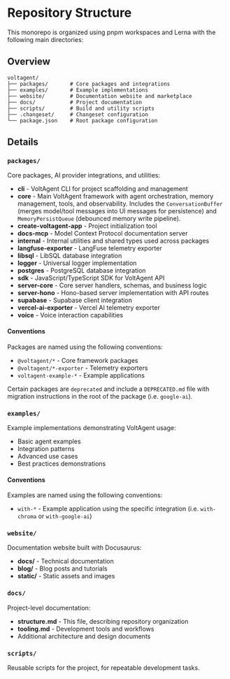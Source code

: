 # Repository Structure

This monorepo is organized using pnpm workspaces and Lerna with the following main directories:

## Overview

```
voltagent/
├── packages/       # Core packages and integrations
├── examples/       # Example implementations
├── website/        # Documentation website and marketplace
├── docs/           # Project documentation
├── scripts/        # Build and utility scripts
├── .changeset/     # Changeset configuration
└── package.json    # Root package configuration
```

## Details

### `packages/`

Core packages, AI provider integrations, and utilities:

- **cli** - VoltAgent CLI for project scaffolding and management
- **core** - Main VoltAgent framework with agent orchestration, memory management, tools, and observability. Includes the `ConversationBuffer` (merges model/tool messages into UI messages for persistence) and `MemoryPersistQueue` (debounced memory write pipeline).
- **create-voltagent-app** - Project initialization tool
- **docs-mcp** - Model Context Protocol documentation server
- **internal** - Internal utilities and shared types used across packages
- **langfuse-exporter** - LangFuse telemetry exporter
- **libsql** - LibSQL database integration
- **logger** - Universal logger implementation
- **postgres** - PostgreSQL database integration
- **sdk** - JavaScript/TypeScript SDK for VoltAgent API
- **server-core** - Core server handlers, schemas, and business logic
- **server-hono** - Hono-based server implementation with API routes
- **supabase** - Supabase client integration
- **vercel-ai-exporter** - Vercel AI telemetry exporter
- **voice** - Voice interaction capabilities

#### Conventions

Packages are named using the following conventions:

- `@voltagent/*` - Core framework packages
- `@voltagent/*-exporter` - Telemetry exporters
- `voltagent-example-*` - Example applications

Certain packages are `deprecated` and include a `DEPRECATED.md` file with migration instructions in the root of the package (i.e. `google-ai`).

### `examples/`

Example implementations demonstrating VoltAgent usage:

- Basic agent examples
- Integration patterns
- Advanced use cases
- Best practices demonstrations

#### Conventions

Examples are named using the following conventions:

- `with-*` - Example application using the specific integration (i.e. `with-chroma` or `with-google-ai`)

### `website/`

Documentation website built with Docusaurus:

- **docs/** - Technical documentation
- **blog/** - Blog posts and tutorials
- **static/** - Static assets and images

### `docs/`

Project-level documentation:

- **structure.md** - This file, describing repository organization
- **tooling.md** - Development tools and workflows
- Additional architecture and design documents

### `scripts/`

Reusable scripts for the project, for repeatable development tasks.

